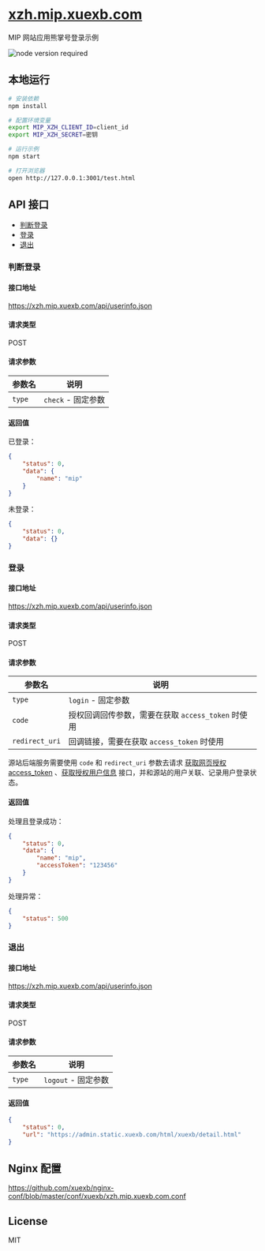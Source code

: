 # [xzh.mip.xuexb.com](https://xzh.mip.xuexb.com)

MIP 网站应用熊掌号登录示例

![node version required](https://img.shields.io/badge/node-%3E=7.8.0-red.svg)

## 本地运行

```bash
# 安装依赖
npm install

# 配置环境变量
export MIP_XZH_CLIENT_ID=client_id
export MIP_XZH_SECRET=密钥

# 运行示例
npm start

# 打开浏览器
open http://127.0.0.1:3001/test.html
```

## API 接口

- [判断登录](#check)
- [登录](#login)
- [退出](#logout)

<a href="#check" id="check" name="check"></a>
### 判断登录

#### 接口地址

<https://xzh.mip.xuexb.com/api/userinfo.json>

#### 请求类型

POST

#### 请求参数
参数名 | 说明
--- | ---
`type` | `check` - 固定参数

#### 返回值

已登录：
```json
{
    "status": 0,
    "data": {
        "name": "mip"
    }
}
```

未登录：
```json
{
    "status": 0,
    "data": {}
}
```

<a href="#login" id="login" name="login"></a>
### 登录

#### 接口地址

<https://xzh.mip.xuexb.com/api/userinfo.json>

#### 请求类型

POST

#### 请求参数
参数名 | 说明
--- | ---
`type` | `login` - 固定参数
`code` | 授权回调回传参数，需要在获取 `access_token` 时使用
`redirect_uri` | 回调链接，需要在获取 `access_token` 时使用

源站后端服务需要使用 `code` 和 `redirect_uri` 参数去请求 [获取网页授权access_token](http://xiongzhang.baidu.com/open/wiki/chapter2/section2.2.html?t=1522129995153) 、[获取授权用户信息](http://xiongzhang.baidu.com/open/wiki/chapter2/section2.4.html?t=1522129995153) 接口，并和源站的用户关联、记录用户登录状态。

#### 返回值

处理且登录成功：
```json
{
    "status": 0,
    "data": {
        "name": "mip",
        "accessToken": "123456"
    }
}
```

处理异常：
```json
{
    "status": 500
}
```

<a href="#logout" id="logout" name="logout"></a>
### 退出

#### 接口地址

<https://xzh.mip.xuexb.com/api/userinfo.json>

#### 请求类型

POST

#### 请求参数
参数名 | 说明
--- | ---
`type` | `logout` - 固定参数

#### 返回值

```json
{
    "status": 0,
    "url": "https://admin.static.xuexb.com/html/xuexb/detail.html"
}
```


## Nginx 配置

<https://github.com/xuexb/nginx-conf/blob/master/conf/xuexb/xzh.mip.xuexb.com.conf>

## License

MIT
